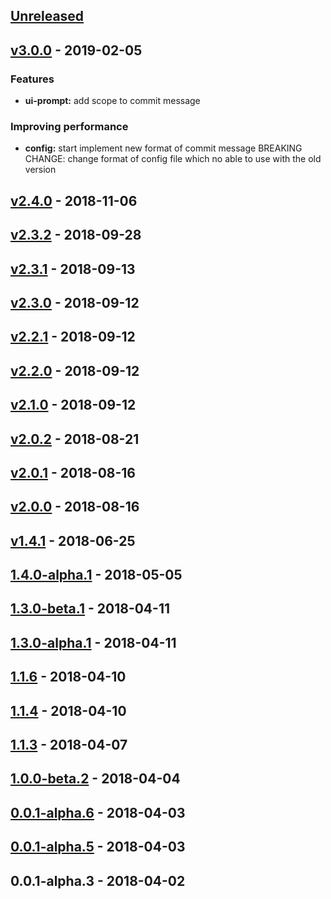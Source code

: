 <a name="unreleased"></a>
## [Unreleased]


<a name="v3.0.0"></a>
## [v3.0.0] - 2019-02-05
### Features
- **ui-prompt:** add scope to commit message

### Improving performance
- **config:** start implement new format of commit message BREAKING CHANGE: change format of config file which no able to use with the old version


<a name="v2.4.0"></a>
## [v2.4.0] - 2018-11-06

<a name="v2.3.2"></a>
## [v2.3.2] - 2018-09-28

<a name="v2.3.1"></a>
## [v2.3.1] - 2018-09-13

<a name="v2.3.0"></a>
## [v2.3.0] - 2018-09-12

<a name="v2.2.1"></a>
## [v2.2.1] - 2018-09-12

<a name="v2.2.0"></a>
## [v2.2.0] - 2018-09-12

<a name="v2.1.0"></a>
## [v2.1.0] - 2018-09-12

<a name="v2.0.2"></a>
## [v2.0.2] - 2018-08-21

<a name="v2.0.1"></a>
## [v2.0.1] - 2018-08-16

<a name="v2.0.0"></a>
## [v2.0.0] - 2018-08-16

<a name="v1.4.1"></a>
## [v1.4.1] - 2018-06-25

<a name="1.4.0-alpha.1"></a>
## [1.4.0-alpha.1] - 2018-05-05

<a name="1.3.0-beta.1"></a>
## [1.3.0-beta.1] - 2018-04-11

<a name="1.3.0-alpha.1"></a>
## [1.3.0-alpha.1] - 2018-04-11

<a name="1.1.6"></a>
## [1.1.6] - 2018-04-10

<a name="1.1.4"></a>
## [1.1.4] - 2018-04-10

<a name="1.1.3"></a>
## [1.1.3] - 2018-04-07

<a name="1.0.0-beta.2"></a>
## [1.0.0-beta.2] - 2018-04-04

<a name="0.0.1-alpha.6"></a>
## [0.0.1-alpha.6] - 2018-04-03

<a name="0.0.1-alpha.5"></a>
## [0.0.1-alpha.5] - 2018-04-03

<a name="0.0.1-alpha.3"></a>
## 0.0.1-alpha.3 - 2018-04-02

[Unreleased]: https://github.com/kamontat/gitgo/compare/v3.0.0...HEAD
[v3.0.0]: https://github.com/kamontat/gitgo/compare/v2.4.0...v3.0.0
[v2.4.0]: https://github.com/kamontat/gitgo/compare/v2.3.2...v2.4.0
[v2.3.2]: https://github.com/kamontat/gitgo/compare/v2.3.1...v2.3.2
[v2.3.1]: https://github.com/kamontat/gitgo/compare/v2.3.0...v2.3.1
[v2.3.0]: https://github.com/kamontat/gitgo/compare/v2.2.1...v2.3.0
[v2.2.1]: https://github.com/kamontat/gitgo/compare/v2.2.0...v2.2.1
[v2.2.0]: https://github.com/kamontat/gitgo/compare/v2.1.0...v2.2.0
[v2.1.0]: https://github.com/kamontat/gitgo/compare/v2.0.2...v2.1.0
[v2.0.2]: https://github.com/kamontat/gitgo/compare/v2.0.1...v2.0.2
[v2.0.1]: https://github.com/kamontat/gitgo/compare/v2.0.0...v2.0.1
[v2.0.0]: https://github.com/kamontat/gitgo/compare/v1.4.1...v2.0.0
[v1.4.1]: https://github.com/kamontat/gitgo/compare/1.4.0-alpha.1...v1.4.1
[1.4.0-alpha.1]: https://github.com/kamontat/gitgo/compare/1.3.0-beta.1...1.4.0-alpha.1
[1.3.0-beta.1]: https://github.com/kamontat/gitgo/compare/1.3.0-alpha.1...1.3.0-beta.1
[1.3.0-alpha.1]: https://github.com/kamontat/gitgo/compare/1.1.6...1.3.0-alpha.1
[1.1.6]: https://github.com/kamontat/gitgo/compare/1.1.4...1.1.6
[1.1.4]: https://github.com/kamontat/gitgo/compare/1.1.3...1.1.4
[1.1.3]: https://github.com/kamontat/gitgo/compare/1.0.0-beta.2...1.1.3
[1.0.0-beta.2]: https://github.com/kamontat/gitgo/compare/0.0.1-alpha.6...1.0.0-beta.2
[0.0.1-alpha.6]: https://github.com/kamontat/gitgo/compare/0.0.1-alpha.5...0.0.1-alpha.6
[0.0.1-alpha.5]: https://github.com/kamontat/gitgo/compare/0.0.1-alpha.3...0.0.1-alpha.5
